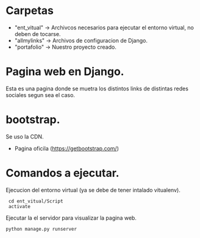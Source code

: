 # Carpetas
* "ent_vitual" -> Archivcos necesarios para ejecutar el entorno virtual, no deben de tocarse.
* "allmylinks" -> Archivos de configuracion de Django.
* "portafolio" -> Nuestro proyecto creado.

# Pagina web en Django.
Esta es una pagina donde se muetra los distintos links 
de distintas redes sociales segun sea el caso. 

# bootstrap.
Se uso la CDN.
* Pagina oficila (https://getbootstrap.com/)

# Comandos a ejecutar.
Ejecucion del entorno virtual (ya se debe de tener intalado vitualenv).

```
 cd ent_vitual/Script
 activate
```

Ejecutar la el servidor para visualizar la pagina web.
```
python manage.py runserver
```

